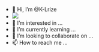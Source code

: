 - 👋 Hi, I’m @K-Lrize
- ![](http://antzuhl.cn:4000/get/@K_Lrize.readme)
- 👀 I’m interested in ...
- 🌱 I’m currently learning ...
- 💞️ I’m looking to collaborate on ...
- 📫 How to reach me ...

<!---
K-Lrize/K-Lrize is a ✨ special ✨ repository because its `README.md` (this file) appears on your GitHub profile.
You can click the Preview link to take a look at your changes.
--->
